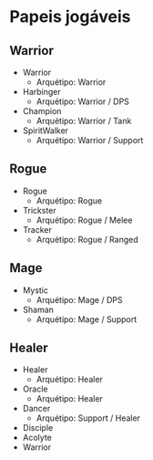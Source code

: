 # Papeis jogáveis

## Warrior

- Warrior
  - Arquétipo: Warrior
- Harbinger
  - Arquétipo: Warrior / DPS
- Champion
  - Arquétipo: Warrior / Tank
- SpiritWalker
  - Arquétipo: Warrior / Support

## Rogue

- Rogue
  - Arquétipo: Rogue
- Trickster
  - Arquétipo: Rogue / Melee
- Tracker
  - Arquétipo: Rogue / Ranged

## Mage

- Mystic
  - Arquétipo: Mage / DPS
- Shaman
  - Arquétipo: Mage / Support

## Healer

- Healer
  - Arquétipo: Healer
- Oracle
  - Arquétipo: Healer
- Dancer
  - Arquétipo: Support / Healer
- Disciple
- Acolyte
- Warrior
